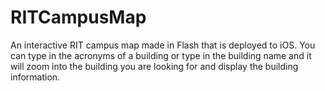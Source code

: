 RITCampusMap
============

An interactive RIT campus map made in Flash that is deployed to iOS.  You can type in the acronyms of a building or type in the building name and it will zoom into the building you are looking for and display the building information.
